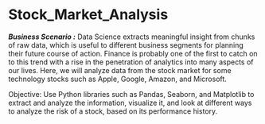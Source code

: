 # Stock_Market_Analysis

***Business Scenario :*** Data Science extracts meaningful insight from chunks of raw data, which is useful to different business segments for planning their future course of action. Finance is probably one of the first to catch on to this trend with a rise in the penetration of analytics into many aspects of our lives. Here, we will analyze data from the stock market for some technology stocks such as Apple, Google, Amazon, and Microsoft.

Objective: Use Python libraries such as Pandas, Seaborn, and Matplotlib to extract and analyze the information, visualize it, and look at different ways to analyze the risk of a stock, based on its performance history.

